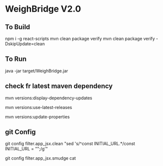 WeighBridge V2.0
================

## To Build 
npm i -g react-scripts 
mvn clean package verify
mvn clean package verify -DskipUpdate=clean

## To Run
java -jar target/WeighBridge.jar

## check fr latest maven dependency 
mvn versions:display-dependency-updates
 
mvn versions:use-latest-releases

mvn versions:update-properties

## git Config
git config filter.app_jsx.clean "sed 's/^const INITIAL_URL.*/const INITIAL_URL = "";/g'"

git config filter.app_jsx.smudge cat
